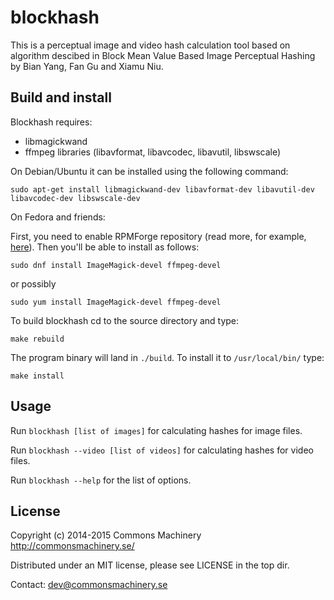 blockhash
=========

This is a perceptual image and video hash calculation tool based on algorithm descibed in
Block Mean Value Based Image Perceptual Hashing by Bian Yang, Fan Gu and Xiamu Niu.

Build and install
-----------------

Blockhash requires:
- libmagickwand
- ffmpeg libraries (libavformat, libavcodec, libavutil, libswscale)

On Debian/Ubuntu it can be installed using the following command:

    sudo apt-get install libmagickwand-dev libavformat-dev libavutil-dev libavcodec-dev libswscale-dev

On Fedora and friends:

First, you need to enable RPMForge repository (read more, for example, [here](http://www.tecmint.com/enable-rpmforge-repository/)). 
Then you'll be able to install as follows:

    sudo dnf install ImageMagick-devel ffmpeg-devel
    
or possibly

    sudo yum install ImageMagick-devel ffmpeg-devel


To build blockhash cd to the source directory and type:

    make rebuild

The program binary will land in `./build`. To install it to `/usr/local/bin/` type:

    make install

Usage
-----

Run `blockhash [list of images]` for calculating hashes for image files.

Run `blockhash --video [list of videos]` for calculating hashes for video files.

Run `blockhash --help` for the list of options.

License
-------

Copyright (c) 2014-2015 Commons Machinery http://commonsmachinery.se/

Distributed under an MIT license, please see LICENSE in the top dir.

Contact: dev@commonsmachinery.se
